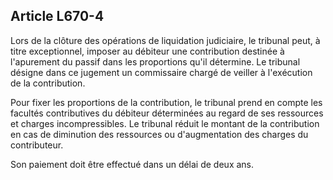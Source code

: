 Article L670-4
----
Lors de la clôture des opérations de liquidation judiciaire, le tribunal peut, à
titre exceptionnel, imposer au débiteur une contribution destinée à l'apurement
du passif dans les proportions qu'il détermine. Le tribunal désigne dans ce
jugement un commissaire chargé de veiller à l'exécution de la contribution.

Pour fixer les proportions de la contribution, le tribunal prend en compte les
facultés contributives du débiteur déterminées au regard de ses ressources et
charges incompressibles. Le tribunal réduit le montant de la contribution en cas
de diminution des ressources ou d'augmentation des charges du contributeur.

Son paiement doit être effectué dans un délai de deux ans.
